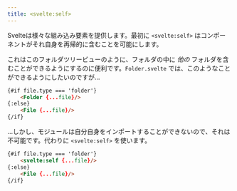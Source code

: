 ```yaml
---
title: <svelte:self>
---
```


Svelteは様々な組み込み要素を提供します。最初に `<svelte:self>` はコンポーネントがそれ自身を再帰的に含むことを可能にします。

これはこのフォルダツリービューのように、フォルダの中に *他の* フォルダを含むことができるようにするのに便利です。`Folder.svelte` では、このようなことができるようにしたいのですが…

```html
{#if file.type === 'folder'}
	<Folder {...file}/>
{:else}
	<File {...file}/>
{/if}
```

…しかし、モジュールは自分自身をインポートすることができないので、それは不可能です。代わりに `<svelte:self>` を使います。

```html
{#if file.type === 'folder'}
	<svelte:self {...file}/>
{:else}
	<File {...file}/>
{/if}
```
